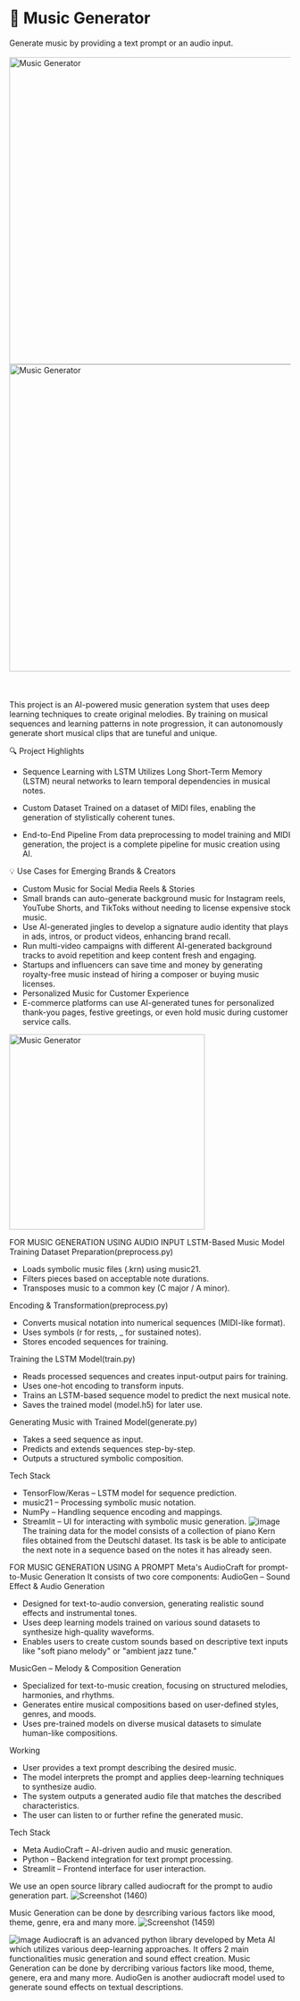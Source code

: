 # 🎵 Music Generator
Generate music by providing a text prompt or an audio input.
<br><br>
<img src = "https://github.com/Kushmathur1206/Music-Generator/assets/99969817/447e552d-6951-4d3f-ba82-2bf56956c02d"  alt="Music Generator" width="550"/><img src = "https://github.com/Kushmathur1206/Music-Generator/assets/99969817/1caa4f5f-896f-461c-9f46-ec89f8b2807c"  alt="Music Generator" width="550"/>
<br><br><br><br>
This project is an AI-powered music generation system that uses deep learning techniques to create original melodies. By training on musical sequences and learning patterns in note progression, it can autonomously generate short musical clips that are tuneful and unique.

🔍 Project Highlights
- Sequence Learning with LSTM
  Utilizes Long Short-Term Memory (LSTM) neural networks to learn temporal dependencies in musical notes.
  
- Custom Dataset
  Trained on a dataset of MIDI files, enabling the generation of stylistically coherent tunes.
  
- End-to-End Pipeline
  From data preprocessing to model training and MIDI generation, the project is a complete pipeline for music creation using AI.

💡 Use Cases for Emerging Brands & Creators
- Custom Music for Social Media Reels & Stories
- Small brands can auto-generate background music for Instagram reels, YouTube Shorts, and TikToks without needing to license expensive stock music.
- Use AI-generated jingles to develop a signature audio identity that plays in ads, intros, or product videos, enhancing brand recall.
- Run multi-video campaigns with different AI-generated background tracks to avoid repetition and keep content fresh and engaging.
- Startups and influencers can save time and money by generating royalty-free music instead of hiring a composer or buying music licenses.
- Personalized Music for Customer Experience
- E-commerce platforms can use AI-generated tunes for personalized thank-you pages, festive greetings, or even hold music during customer service calls.


<img src="https://github.com/user-attachments/assets/15917998-95c1-4648-b290-3c60a489e44e" alt="Music Generator" width="350"/>


FOR MUSIC GENERATION USING AUDIO INPUT
LSTM-Based Music Model Training
Dataset Preparation(preprocess.py)
- Loads symbolic music files (.krn) using music21.
- Filters pieces based on acceptable note durations.
- Transposes music to a common key (C major / A minor).

Encoding & Transformation(preprocess.py)
- Converts musical notation into numerical sequences (MIDI-like format).
- Uses symbols (r for rests, _ for sustained notes).
- Stores encoded sequences for training.

Training the LSTM Model(train.py)
- Reads processed sequences and creates input-output pairs for training.
- Uses one-hot encoding to transform inputs.
- Trains an LSTM-based sequence model to predict the next musical note.
- Saves the trained model (model.h5) for later use.

Generating Music with Trained Model(generate.py)
- Takes a seed sequence as input.
- Predicts and extends sequences step-by-step.
- Outputs a structured symbolic composition.

Tech Stack
- TensorFlow/Keras – LSTM model for sequence prediction.
- music21 – Processing symbolic music notation.
- NumPy – Handling sequence encoding and mappings.
- Streamlit – UI for interacting with symbolic music generation.
![image](https://github.com/Kushmathur1206/Music-Generator/assets/99969817/268319c3-3602-45a3-a3a7-7d85d3cda070)
The training data for the model consists of a collection of piano Kern files obtained from the Deutschl dataset. 
Its task is be able to anticipate the next note in a sequence based on the notes it has already seen. 

FOR MUSIC GENERATION USING A PROMPT 
Meta's AudioCraft for prompt-to-Music Generation
It consists of two core components:
AudioGen – Sound Effect & Audio Generation
- Designed for text-to-audio conversion, generating realistic sound effects and instrumental tones.
- Uses deep learning models trained on various sound datasets to synthesize high-quality waveforms.
- Enables users to create custom sounds based on descriptive text inputs like "soft piano melody" or "ambient jazz tune."

MusicGen – Melody & Composition Generation
- Specialized for text-to-music creation, focusing on structured melodies, harmonies, and rhythms.
- Generates entire musical compositions based on user-defined styles, genres, and moods.
- Uses pre-trained models on diverse musical datasets to simulate human-like compositions.

Working
- User provides a text prompt describing the desired music.
- The model interprets the prompt and applies deep-learning techniques to synthesize audio.
- The system outputs a generated audio file that matches the described characteristics.
- The user can listen to or further refine the generated music.

Tech Stack
- Meta AudioCraft – AI-driven audio and music generation.
- Python – Backend integration for text prompt processing.
- Streamlit – Frontend interface for user interaction.


We use an open source library called audiocraft for the prompt to audio generation part.
![Screenshot (1460)](https://github.com/Kushmathur1206/Music-Generator/assets/99969817/7244161c-309d-453a-ac87-3aa461eb1937)

Music Generation can be done by desrcribing various factors like mood, theme, genre, era and many more.
![Screenshot (1459)](https://github.com/Kushmathur1206/Music-Generator/assets/99969817/82567ec8-78e6-4a61-9589-9b47eabbbd33)

![image](https://github.com/Kushmathur1206/Music-Generator/assets/99969817/1caa4f5f-896f-461c-9f46-ec89f8b2807c)
Audiocraft is an advanced python library developed by Meta AI which utilizes various deep-learning approaches. It offers 2 main functionalities music generation and sound effect creation.
Music Generation can be done by dercribing various factors like mood, theme, genere, era and many more.
AudioGen is another audiocraft model used to generate sound effects on textual descriptions.





